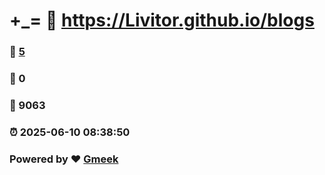 # +_= :link: https://Livitor.github.io/blogs 
### :page_facing_up: [5](https://Livitor.github.io/blogs/tag.html) 
### :speech_balloon: 0 
### :hibiscus: 9063 
### :alarm_clock: 2025-06-10 08:38:50 
### Powered by :heart: [Gmeek](https://github.com/Meekdai/Gmeek)
